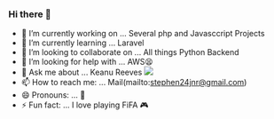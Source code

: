 ### Hi there 👋

<!--
**stephen-jr/stephen-jr** is a ✨ _special_ ✨ repository because its `README.md` (this file) appears on your GitHub profile.

Here are some ideas to get you started:

-->

- 🔭 I’m currently working on ... Several php and Javasccript Projects
- 🌱 I’m currently learning ... Laravel
- 👯 I’m looking to collaborate on ... All things Python Backend
- 🤔 I’m looking for help with ... AWS😫
- 💬 Ask me about ... Keanu Reeves <img src="https://upload.wikimedia.org/wikipedia/commons/thumb/3/33/Reuni%C3%A3o_com_o_ator_norte-americano_Keanu_Reeves_%2846806576944%29_%28cropped%29.jpg/220px-Reuni%C3%A3o_com_o_ator_norte-americano_Keanu_Reeves_%2846806576944%29_%28cropped%29.jpg">
- 📫 How to reach me: ... Mail(mailto:stephen24jnr@gmail.com)
- 😄 Pronouns: ... 🤔
- ⚡ Fun fact: ... I love playing FiFA 🎮

